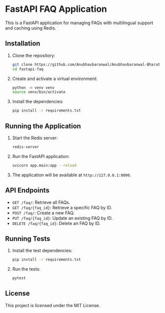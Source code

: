 # FastAPI FAQ Application

This is a FastAPI application for managing FAQs with multilingual support and caching using Redis.

## Installation

1. Clone the repository:
   ```sh
   git clone https://github.com/Anubhavbaranwal/Anubhavbaranwal-BharatFD_task.git
   cd fastapi-faq
   ```

2. Create and activate a virtual environment:
   ```sh
   python -m venv venv
   source venv/bin/activate
   ```

3. Install the dependencies:
   ```sh
   pip install -r requirements.txt
   ```

## Running the Application

1. Start the Redis server:
   ```sh
   redis-server
   ```

2. Run the FastAPI application:
   ```sh
   uvicorn app.main:app --reload
   ```

3. The application will be available at `http://127.0.0.1:8000`.

## API Endpoints

- `GET /faq/`: Retrieve all FAQs.
- `GET /faq/{faq_id}`: Retrieve a specific FAQ by ID.
- `POST /faq/`: Create a new FAQ.
- `PUT /faq/{faq_id}`: Update an existing FAQ by ID.
- `DELETE /faq/{faq_id}`: Delete an FAQ by ID.

## Running Tests

1. Install the test dependencies:
   ```sh
   pip install -r requirements.txt
   ```

2. Run the tests:
   ```sh
   pytest
   ```

## License

This project is licensed under the MIT License.
